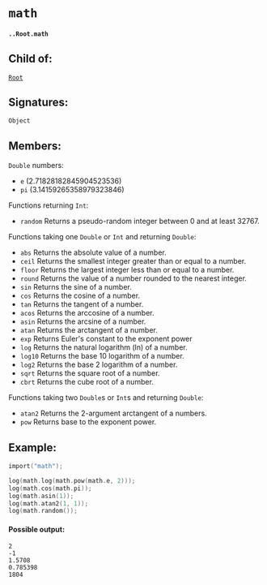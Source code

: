 # `math`

#### `..Root.math`

## Child of:

[`Root`](docs..Root.md)

## Signatures:

`Object`

## Members:

`Double` numbers:

- `e` (2.71828182845904523536)
- `pi` (3.14159265358979323846)

Functions returning `Int`:

- `random` Returns a pseudo-random integer between ​0​ and at least 32767.

Functions taking one `Double` or `Int` and returning `Double`:

- `abs` Returns the absolute value of a number.
- `ceil` Returns the smallest integer greater than or equal to a number.
- `floor` Returns the largest integer less than or equal to a number.
- `round` Returns the value of a number rounded to the nearest integer.
- `sin` Returns the sine of a number.
- `cos` Returns the cosine of a number.
- `tan` Returns the tangent of a number.
- `acos` Returns the arccosine of a number.
- `asin` Returns the arcsine of a number.
- `atan` Returns the arctangent of a number.
- `exp` Returns Euler's constant to the exponent power
- `log` Returns the natural logarithm (ln) of a number.
- `log10` Returns the base 10 logarithm of a number.
- `log2` Returns the base 2 logarithm of a number.
- `sqrt` Returns the square root of a number.
- `cbrt` Returns the cube root of a number.

Functions taking two `Double`s or `Int`s and returning `Double`:

- `atan2` Returns the 2-argument arctangent of a numbers.
- `pow` Returns base to the exponent power.

## Example:

```c
import("math");

log(math.log(math.pow(math.e, 2)));
log(math.cos(math.pi));
log(math.asin(1));
log(math.atan2(1, 1));
log(math.random());
```

#### Possible output:

```
2
-1
1.5708
0.785398
1804
```
